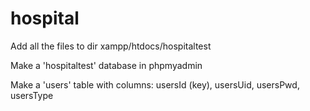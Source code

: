 # hospital

Add all the files to dir xampp/htdocs/hospitaltest

Make a 'hospitaltest' database in phpmyadmin

Make a 'users' table with columns: usersId (key), usersUid, usersPwd, usersType
